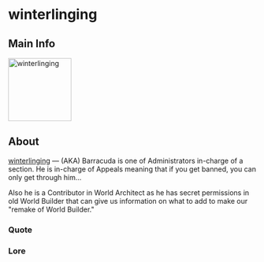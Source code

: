 # winterlinging

## Main Info
<img class="" src="https://tr.rbxcdn.com/30DAY-AvatarHeadshot-D35A08945408077D4427EF8A92DAC712-Png/420/420/AvatarHeadshot/Png/noFilter" alt="winterlinging" style="width:128px;height:128px;">

## About
[winterlinging](https://www.roblox.com/users/157794595/profile) — (AKA) Barracuda is one of Administrators in-charge of a section. He is in-charge of Appeals meaning that if you get banned, you can only get through him... 

Also he is a Contributor in World Architect as he has secret permissions in old World Builder that can give us information on what to add to make our "remake of World Builder."

### Quote
<!-- Add a quote here -->

### Lore
<!-- Add lore here -->
